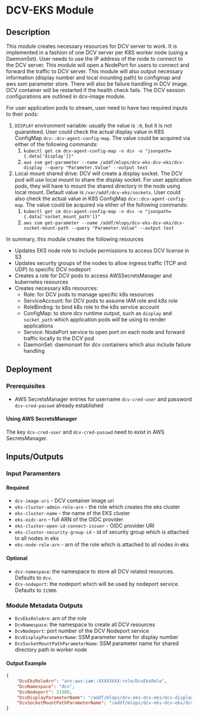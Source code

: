 
# DCV-EKS Module

## Description
This module creates necessary resources for DCV server to work. It is 
implemented in a fashion of one DCV server per K8S worker node (using a 
DaemonSet). User needs to use the IP address of the node to connect to the 
DCV  server. This module will open a NodePort for users to connect and 
forward the traffic to DCV server. This module will also output necessary 
information (display number and local mounting path) to configmap and aws 
ssm parameter store. There will also be failure handling in DCV image. DCV 
container will be restarted if the health check fails. The DCV session 
configurations are outlined in dcv-image module.

For user application pods to stream, user need to have two required inputs 
to their pods:
1. `DISPLAY` environment variable: usually the value is `:0`, but it is not 
   guaranteed. User could check the actual display value in K8S ConfigMap 
   `dcv::dcv-agent-config-map`. The value could be acquired via either of 
   the following commands: 
   1. `kubectl get cm dcv-agent-config-map -n dcv -o "jsonpath={.data['display']}"`
   2. `aws ssm get-parameter --name /addf/mlops/dcv-eks-dcv-eks/dcv-display --query "Parameter.Value" --output text`
2. Local mount shared drive: DCV will create a display socket. The DCV pod 
   will use local mount to share the display socket. For user application 
   pods, they will have to mount the shared directory in the node using 
   local mount. Default value is `/var/addf/dcv-eks/sockets`. User could 
   also check the actual value in K8S ConfigMap `dcv::dcv-agent-config-map`. 
   The value could be acquired via either of the following commands: 
   1. `kubectl get cm dcv-agent-config-map -n dcv -o "jsonpath={.data['socket_mount_path']}"`
   2. `aws ssm get-parameter --name /addf/mlops/dcv-eks-dcv-eks/dcv-socket-mount-path --query "Parameter.Value" --output text`

In summary, this module creates the following resources
- Updates EKS node role to include permissions to access DCV license in S3
- Updates security groups of the nodes to allow ingress traffic (TCP and UDP) to specific DCV nodeport
- Creates a role for DCV pods to access AWSSecretsManager and kubernetes resources
- Creates necessary k8s resources:
  - Role: for DCV pods to manage specific k8s resources
  - ServiceAccount: for DCV pods to assume IAM role and k8s role
  - RoleBinding: to bind k8s role to the k8s service account
  - ConfigMap: to store dcv runtime output, such as `display` and `socket_path` which application pods will be using to render applications
  - Service: NodePort service to open port on each node and forward traffic locally to the DCV pod
  - DaemonSet: daemonset for dcv containers which also include failure handling

## Deployment
### Prerequisites
- AWS SecretsManager entries for username `dcv-cred-user` and password `dcv-cred-passwd` already established

#### Using AWS SecretsManager
The key `dcv-cred-user` and `dcv-cred-passwd` need to exist in AWS SecretsManager.

## Inputs/Outputs

### Input Paramenters

#### Required

- `dcv-image-uri` - DCV container image uri
- `eks-cluster-admin-role-arn` - the role which creates 
  the eks cluster
- `eks-cluster-name` - the name of the EKS cluster
- `eks-oidc-arn` - full ARN of the OIDC provider
- `eks-cluster-open-id-connect-issuer` - OIDC 
  provider URI
- `eks-cluster-security-group-id` - id of security 
  group which is attached to all nodes in eks
- `eks-node-role-arn` - arn of the role which is attached to all 
  nodes in eks

#### Optional
- `dcv-namespace`: the namespace to store all DCV related 
  resources. Defaults to `dcv`.
- `dcv-nodeport`: the nodeport which will be used by nodeport 
  service. Defaults to `31980`.

### Module Metadata Outputs

- `DcvEksRoleArn`: arn of the role 
- `DcvNamespace`: the namespace to create all DCV resources
- `DcvNodeport`: port number of the DCV Nodeport service
- `DcvDisplayParameterName`: SSM parameter name for display number
- `DcvSocketMountPathParameterName`: SSM parameter name for shared directory path in worker node

#### Output Example

```json
{
    "DcvEksRoleArn": "arn:aws:iam::XXXXXXXX:role/DcvEksRole",
    "DcvNamespace": "dcv",
    "DcvNodeport": 31980,
    "DcvDisplayParameterName": "/addf/mlops/dcv-eks-dcv-eks/dcv-display",
    "DcvSocketMountPathParameterName": "/addf/mlops/dcv-eks-dcv-eks/dcv-socket-mount-path"
}
